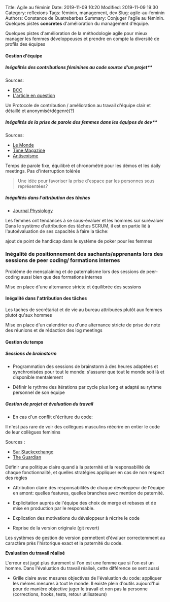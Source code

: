 Title: Agile au féminin
Date: 2019-11-09 10:20
Modified: 2019-11-09 19:30
Category: reflexions
Tags: féminin, management, dev
Slug: agile-au-feminin
Authors: Constance de Quatrebarbes
Summary: Conjuger l'agile au féminin. Quelques pistes **concretes** d'amélioration du management d'équipe.

Quelques pistes d'amélioration de la méthodologie agile pour mieux manager les femmes développeuses et prendre en compte la diversité de profils des équipes

#### Gestion d'équipe

##### Inégalités des contributions féminines au code source d'un projet**

Sources:
* [BCC](https://www.bbc.com/news/technology-35559439)
* [L'article en question](https://peerj.com/preprints/1733/)

Un Protocole de contribution / amélioration au travail d'équipe clair et détaillé et anonymisé/dégenré(?)

##### Inégalités de la prise de parole des femmes dans les équipes de dev**

Sources:
* [Le Monde](https://www.lemonde.fr/societe/article/2017/03/08/en-entreprise-une-femme-qui-parle-est-bavarde-un-homme-qui-parle-est-un-leader_5091245_3224.html)
* [Time Magazine](https://time.com/3666135/sheryl-sandberg-talking-while-female-manterruptions/)
* [Antisexisme](https://antisexisme.net/2012/04/09/le-genre-et-lespace/)

Temps de parole fixe, équilibré et chronométré pour les démos et les daily meetings. Pas d'interruption tolérée

> Une idée pour favoriser la prise d'espace par les personnes sous représentées?

##### Inégalités dans l'attribution des tâches 

* [Journal Physiology](https://www.physiology.org/doi/full/10.1152/advan.00085.2017)

Les femmes ont tendances à se sous-évaluer et les hommes sur surévaluer
Dans le système d'attribution des tâches SCRUM, il est en partie lié à l'autoévaluation de ses capacités à faire la tâche:

ajout de point de handicap dans le système de poker pour les femmes

### Inégalité de positionnement des sachants/apprenants lors des sessions de peer coding/ formations internes

Problème de mensplaining et de paternalisme lors des sessions de peer-coding aussi bien que des formations internes

Mise en place d'une alternance stricte et équilibrée des sessions

#### Inégalité dans l'attribution des tâches

Les taches de secrétariat et de vie au bureau attribuées plutôt aux femmes plutot qu'aux hommes

Mise en place d'un calendrier ou d'une alternance stricte de prise de note des réunions et de rédaction des log meetings

#### Gestion du temps

##### Sessions de brainstorm


* Programmation des sessions de brainstorm à des heures adaptées et synchronisées pour tout le monde: s'assurer que tout le monde soit là et disponible mentalement

* Définir le rythme des itérations par cycle plus long et adapté au rythme personnel de son équipe 

##### Gestion de projet et évaluation du travail

* En cas d'un conflit d'écriture du code:

Il n'est pas rare de voir des collègues masculins réécrire en entier le code de leur collègues feminins


Sources :

* [Sur Stackexchange](https://workplace.stackexchange.com/questions/89058/another-programmer-keeps-rewriting-my-code)
* [The Guardian](https://www.theguardian.com/lifeandstyle/2019/jan/22/colleague-nerdy-know-all-rewrites-my-work-what-should-i-do)

Définir une politique claire quand à la paternité et la responsabilité de chaque fonctionnalité, et quelles stratégies appliquer en cas de non respect des règles

* Attribution claire des responsabilités de chaque developpeur de l'équipe en amont: quelles features, quelles branches avec mention de paternité. 
* Explicitation auprès de l'équipe des choix de merge et rebases et de mise en production  par le responsable.

* Explication des motivations du développeur à récrire le code
* Reprise de la version originale (git revert)

Les systèmes de gestion de version permettent d'évaluer correctemment au caractère près l'historique exact et la paternité du code.

**Evaluation du travail réalisé**

L'erreur est jugé plus durement  si l'on est une femme que si l'on est un homme. Dans l'évaluation du travail réalisé, cette différence se sent aussi

* Grille claire avec mesures objectives de l'évaluation du code: appliquer les mêmes mesures à tout le monde.
Il existe plein d'outils aujourd'hui pour de manière objective juger le travail et non pas la personne (corrections, hooks, tests, retour utilisateurs)
